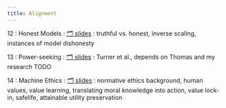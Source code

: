 ```yaml
---
title: Alignment
---
```


12
: Honest Models
    : [🗂️ slides](https://docs.google.com/presentation/d/1eVO4-HiPlxkOgySEPBv_H-TKkkZYpC5buySBeo1C6eU/edit?usp=sharing)
: truthful vs. honest, inverse scaling, instances of model dishonesty

13
: Power-seeking
  : [🗂️ slides](https://docs.google.com/presentation/d/15mcqa1pQ4Ns6il8qC3v3uwlkTmXWyyhDBeTtAVRHjdY/edit?usp=sharing)
: Turner et al., depends on Thomas and my research TODO

14
: Machine Ethics
  : [🗂️ slides](https://docs.google.com/presentation/d/1yibQ-RBSMnejAdEk8iMTTzYyTFmMiRasOLwdvvahZkE/edit?usp=sharing)
: normative ethics background, human values, value learning, translating moral knowledge into action, value lock-in, safelife, attainable utility preservation

